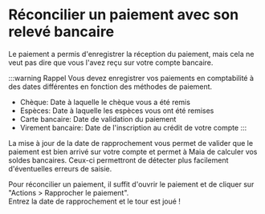 # Réconcilier un paiement avec son relevé bancaire

Le paiement a permis d'enregistrer la réception du paiement, mais cela ne veut pas dire que vous l'avez reçu sur votre compte bancaire.  

:::warning Rappel
Vous devez enregistrer vos paiements en comptabilité à des dates différentes en fonction des méthodes de paiement.  
- Chèque: Date à laquelle le chèque vous a été remis
- Espèces: Date à laquelle les espèces vous ont été remises
- Carte bancaire: Date de validation du paiement
- Virement bancaire: Date de l'inscription au crédit de votre compte
:::


La mise à jour de la date de rapprochement vous permet de valider que le paiement est bien arrivé sur votre compte et permet à Maia de calculer vos soldes bancaires. Ceux-ci permettront de détecter plus facilement d'éventuelles erreurs de saisie.  

Pour réconcilier un paiement, il suffit d'ouvrir le paiement et de cliquer sur "Actions > Rapprocher le paiement".  
Entrez la date de rapprochement et le tour est joué !  
